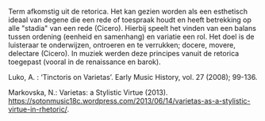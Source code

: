 Term afkomstig uit de retorica. Het kan gezien worden als een esthetisch ideaal van degene die een rede of toespraak houdt en heeft betrekking op alle "stadia" van een rede (Cicero). Hierbij speelt het vinden van een balans tussen ordening (eenheid en samenhang) en variatie een rol.
Het doel is de luisteraar te onderwijzen, ontroeren en te verrukken; docere, movere, delectare (Cicero). In muziek werden deze principes vanuit de retorica toegepast (vooral in de renaissance en barok).

Luko, A. : ‘Tinctoris on Varietas’. Early Music History, vol. 27 (2008); 99-136.

Markovska, N.: Varietas: a Stylistic Virtue (2013). 
https://sotonmusic18c.wordpress.com/2013/06/14/varietas-as-a-stylistic-virtue-in-rhetoric/.
